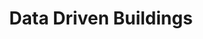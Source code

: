 ---
title: Data Driven Buildings

description: A website for data science tutorials for building performance analysts. The goal of the site is to educate building industry professionals about modern, open-source data analysis techniques so we can stop being afraid of too much data.

people:
  - clayton

status: inactive
no-link: true
layout: project
image: /img/datadrivenbuilding.png
last-updated: 2019-01-31
---